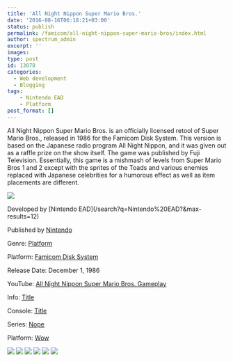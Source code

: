 ```yaml
---
title: 'All Night Nippon Super Mario Bros.'
date: '2016-08-16T06:18:21+03:00'
status: publish
permalink: /famicom/all-night-nippon-super-mario-bros/index.html
author: spectrum_admin
excerpt: ''
images: 
type: post
id: 13078
categories:
  - Web development
  - Blogging
tags:
    - Nintendo EAD
    - Platform
post_format: []
---
```

All Night Nippon Super Mario Bros. is an officially licensed retool of Super Mario Bros., released in 1986 for the Famicom Disk System. This version is based on the Japanese radio program All Night Nippon, and it was given out as a raffle prize on the show itself. The game was published by Fuji Television. Essentially, this game is a mishmash of levels from Super Mario Bros 1 and 2 except with the sprites of the Toads and various enemies replaced with Japanese celebrities for a humorous effect as well as item placements are different.

![](https://images.launchbox-app.com/133dd9d0-2e30-476a-835e-6bbc915b02e4.jpg)

<div class="game-info">
Developed by [Nintendo EAD](/search?q=Nintendo%20EAD?&max-results=12)  
  
Published by [Nintendo](/search?q=Nintendo?&max-results=12)  
  
Genre: [Platform](/search?q=Platform?&max-results=12)  
  
Platform: [Famicom Disk System](/search/label/%40famicom?&amp;max-results=12)  
  
Release Date: December 1, 1986
  
YouTube: [All Night Nippon Super Mario Bros. Gameplay](https://www.youtube.com/watch?v=ROCNQViaWXU)
  
Info: <a href="/famicom/big-challenge-gun-fighter/">Title</a>
  
Console: <a href="/famicom/">Title</a>
  
Series: <a href="https://yuushaexa.github.io/categories/blogging/">Nope</a>
  
Platform: <a href="/categories/blogging/">Wow</a>
  
</div>
<div class="game-media">
    
![](https://images.launchbox-app.com/d5bb49cc-f739-4ff0-b3e0-fe2da3a3e693.png) 
![](https://images.launchbox-app.com/071f7d9b-4719-4e09-93f9-e84c82732bd3.jpg)
![](https://images.launchbox-app.com/30873e2e-7b41-45aa-92a5-2e6fbe2fe618.jpg) 
![](https://images.launchbox-app.com/83411588-bf9a-4a5f-b95e-233f7bdf8482.png)
![](https://images.launchbox-app.com/b01af08e-c05e-4ab9-b610-d67b2db2a096.png)
![](https://images.launchbox-app.com/4e24ee90-383e-4386-ba09-fd90cc25a590.png)
    
</div>
